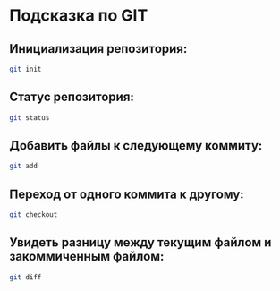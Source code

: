 # Подсказка по GIT

## Инициализация репозитория:

```sh
git init
```

## Статус репозитория:

```sh
git status
```

## Добавить файлы к следующему коммиту:

```sh
git add
```

## Переход от одного коммита к другому:

```sh
git checkout
```

## Увидеть разницу между текущим файлом и закоммиченным файлом:

```sh
git diff
```


